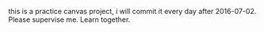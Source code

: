this is a practice canvas project, i will commit it every day after 2016-07-02. Please supervise me. Learn together.